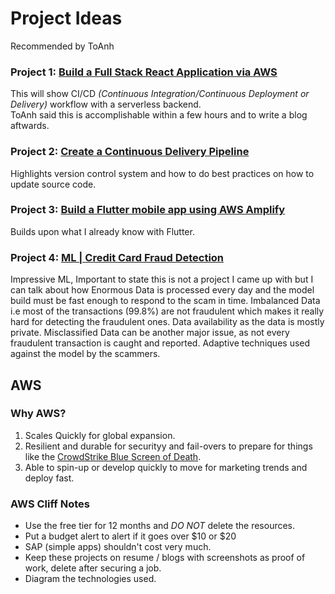 # Project Ideas 
Recommended by ToAnh

### Project 1: [Build a Full Stack React Application via AWS](https://aws.amazon.com/getting-started/hands-on/build-react-app-amplify-graphql/)
This will show CI/CD _(Continuous Integration/Continuous Deployment or Delivery)_ workflow with a serverless backend.  
ToAnh said this is accomplishable within a few hours and to write a blog aftwards.

### Project 2: [Create a Continuous Delivery Pipeline](https://aws.amazon.com/getting-started/hands-on/create-continuous-delivery-pipeline/?ref=gsrchandson)
Highlights version control system and how to do best practices on how to update source code.

### Project 3: [Build a Flutter mobile app using AWS Amplify](https://aws.amazon.com/getting-started/hands-on/build-flutter-mobile-app-part-one/)
Builds upon what I already know with Flutter.

### Project 4: [ML | Credit Card Fraud Detection](https://www.geeksforgeeks.org/ml-credit-card-fraud-detection/?fbclid=IwZXh0bgNhZW0CMTEAAR3Af88aeSb87zDEcjdzfr8OdbbLw_9HRYBq7d14FJi1D7umJQs3NNpl13s_aem_tanba6MbZdSUvEZVf-9--Q)
Impressive ML, Important to state this is not a project I came up with but I can talk about how Enormous Data is processed every day and the model build must be fast enough to respond to the scam in time. 
Imbalanced Data i.e most of the transactions (99.8%) are not fraudulent which makes it really hard for detecting the fraudulent ones. Data availability as the data is mostly private.
Misclassified Data can be another major issue, as not every fraudulent transaction is caught and reported. Adaptive techniques used against the model by the scammers.


## AWS
### Why AWS?
1. Scales Quickly for global expansion.
2. Resilient and durable for securityy and fail-overs to prepare for things like the [CrowdStrike Blue Screen of Death](https://economictimes.indiatimes.com/magazines/panache/microsoft-outage-cause-explained-what-is-crowdstrike-and-why-users-are-getting-windows-blue-screen-of-death/articleshow/111858827.cms?from=mdr).
3. Able to spin-up or develop quickly to move for marketing trends and deploy fast.

### AWS Cliff Notes
- Use the free tier for 12 months and *DO NOT* delete the resources.
- Put a budget alert to alert if it goes over $10 or $20
- SAP (simple apps) shouldn't cost very much.
- Keep these projects on resume / blogs with screenshots as proof of work, delete after securing a job.
- Diagram the technologies used.  
  
